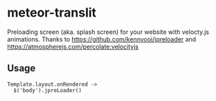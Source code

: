 # meteor-translit
Preloading screen (aka. splash screen) for your website with velocty.js animations. Thanks to https://github.com/kennyooi/jpreloader and https://atmospherejs.com/percolate:velocityjs

## Usage

```
Template.layout.onRendered ->
  $('body').jpreLoader()
```
